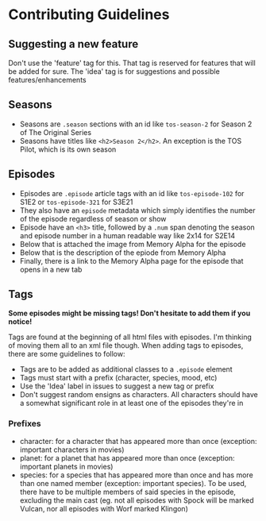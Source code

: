 # Contributing Guidelines

## Suggesting a new feature
Don't use the 'feature' tag for this. That tag is reserved for features that will be added for sure. The 'idea' tag is for suggestions and possible features/enhancements

## Seasons
- Seasons are `.season` sections with an id like `tos-season-2` for Season 2 of The Original Series
- Seasons have titles like `<h2>Season 2</h2>`. An exception is the TOS Pilot, which is its own season

## Episodes
- Episodes are `.episode` article tags with an id like `tos-episode-102` for S1E2 or `tos-episode-321` for S3E21
- They also have an `episode` metadata which simply identifies the number of the episode regardless of season or show
- Episode have an `<h3>` title, followed by a `.num` span denoting the season and episode number in a human readable way like 2x14 for S2E14
- Below that is attached the image from Memory Alpha for the episode
- Below that is the description of the epiode from Memory Alpha
- Finally, there is a link to the Memory Alpha page for the episode that opens in a new tab

## Tags
**Some episodes might be missing tags! Don't hesitate to add them if you notice!**

Tags are found at the beginning of all html files with episodes. I'm thinking of moving them all to an xml file though.
When adding tags to episodes, there are some guidelines to follow:
- Tags are to be added as additional classes to a `.episode` element
- Tags must start with a prefix (character, species, mood, etc)
- Use the 'Idea' label in issues to suggest a new tag or prefix
- Don't suggest random ensigns as characters. All characters should have a somewhat significant role in at least one of the episodes they're in

### Prefixes
- character: for a character that has appeared more than once (exception: important characters in movies)
- planet: for a planet that has appeared more than once (exception: important planets in movies)
- species: for a species that has appeared more than once and has more than one named member (exception: important species). To be used, there have to be multiple members of said species in the episode, excluding the main cast (eg. not all episodes with Spock will be marked Vulcan, nor all episodes with Worf marked Klingon)
